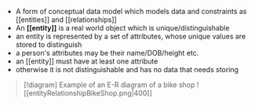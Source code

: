 - A form of conceptual data model which models data and constraints as [[entities]] and [[relationships]]
- An **[[entity]]** is a real world object which is unique/distinguishable
- an entity is represented by a set of attributes, whose unique values are stored to distinguish
- a person's attributes may be their name/DOB/height etc.
- an [[entity]] must have at least one attribute
- otherwise it is not distinguishable and has no data that needs storing
> [!diagram] Example of an E-R diagram of a bike shop
> ![[entityRelationshipBikeShop.png|400]]
